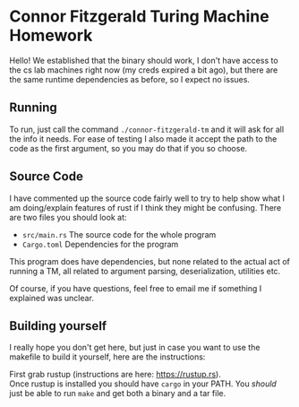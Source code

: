 # Connor Fitzgerald Turing Machine Homework

Hello! We established that the binary should work, I don't have access to the cs lab machines
right now (my creds expired a bit ago), but there are the same runtime dependencies as before,
so I expect no issues.

## Running

To run, just call the command `./connor-fitzgerald-tm` and it will ask for all the info it needs. For ease of testing
I also made it accept the path to the code as the first argument, so you may do that if you so
choose.

## Source Code

I have commented up the source code fairly well to try to help show what I am doing/explain features
of rust if I think they might be confusing. There are two files you should look at:
 - `src/main.rs` The source code for the whole program
 - `Cargo.toml` Dependencies for the program
 
This program does have dependencies, but none related to the actual act of running a TM, all related to
argument parsing, deserialization, utilities etc.

Of course, if you have questions, feel free to email me if something I explained was unclear.

## Building yourself

I really hope you don't get here, but just in case you want to use the makefile to build it yourself, here
are the instructions:

First grab rustup (instructions are here: https://rustup.rs).  
Once rustup is installed you should have `cargo` in your PATH. You _should_ just be able to run `make` and get
both a binary and a tar file.

